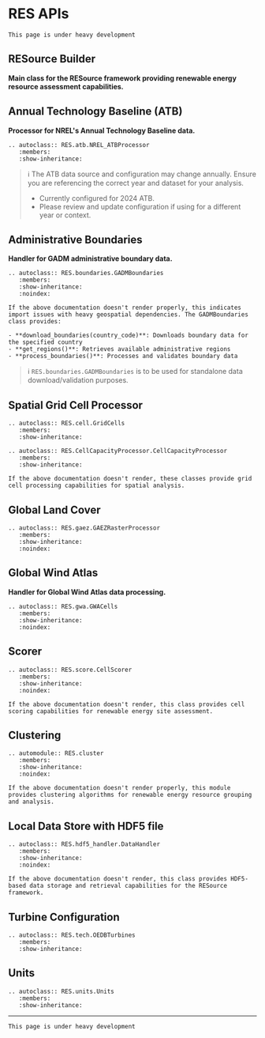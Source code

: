 # RES APIs
```{warning}
This page is under heavy development
```
## RESource Builder

**Main class for the RESource framework providing renewable energy resource assessment capabilities.**


## Annual Technology Baseline (ATB)

**Processor for NREL's Annual Technology Baseline data.**

```{eval-rst}
.. autoclass:: RES.atb.NREL_ATBProcessor
   :members:
   :show-inheritance:
```

> ℹ️ The ATB data source and configuration may change annually. Ensure you are referencing the correct year and dataset for your analysis.
> * Currently configured for 2024 ATB.
> * Please review and update configuration if using for a different year or context.

## Administrative Boundaries

**Handler for GADM administrative boundary data.**

```{eval-rst}
.. autoclass:: RES.boundaries.GADMBoundaries
   :members:
   :show-inheritance:
   :noindex:
```

```{note}
If the above documentation doesn't render properly, this indicates import issues with heavy geospatial dependencies. The GADMBoundaries class provides:

- **download_boundaries(country_code)**: Downloads boundary data for the specified country
- **get_regions()**: Retrieves available administrative regions  
- **process_boundaries()**: Processes and validates boundary data
```

> ℹ️ `RES.boundaries.GADMBoundaries` is to be used for standalone data download/validation purposes.


## Spatial Grid Cell Processor

```{eval-rst}
.. autoclass:: RES.cell.GridCells
   :members:
   :show-inheritance:
```
```{eval-rst}
.. autoclass:: RES.CellCapacityProcessor.CellCapacityProcessor
   :members:
   :show-inheritance:
```

```{note}
If the above documentation doesn't render, these classes provide grid cell processing capabilities for spatial analysis.
```

## Global Land Cover
```{eval-rst}
.. autoclass:: RES.gaez.GAEZRasterProcessor
   :members:
   :show-inheritance:
   :noindex:
```

## Global Wind Atlas 

**Handler for Global Wind Atlas data processing.**

```{eval-rst}
.. autoclass:: RES.gwa.GWACells
   :members:
   :show-inheritance:
   :noindex:
```

## Scorer

```{eval-rst}
.. autoclass:: RES.score.CellScorer
   :members:
   :show-inheritance:
   :noindex:
```

```{note}
If the above documentation doesn't render, this class provides cell scoring capabilities for renewable energy site assessment.
```

## Clustering

```{eval-rst}
.. automodule:: RES.cluster
   :members:
   :show-inheritance:
   :noindex:
```

```{note}
If the above documentation doesn't render properly, this module provides clustering algorithms for renewable energy resource grouping and analysis.
```

## Local Data Store with HDF5 file

```{eval-rst}
.. autoclass:: RES.hdf5_handler.DataHandler
   :members:
   :show-inheritance:
   :noindex:
```

```{note}
If the above documentation doesn't render, this class provides HDF5-based data storage and retrieval capabilities for the RESource framework.
```

## Turbine Configuration

```{eval-rst}
.. autoclass:: RES.tech.OEDBTurbines
   :members:
   :show-inheritance:
```

## Units

```{eval-rst}
.. autoclass:: RES.units.Units
   :members:
   :show-inheritance:
```

---
```{warning}
This page is under heavy development
```

